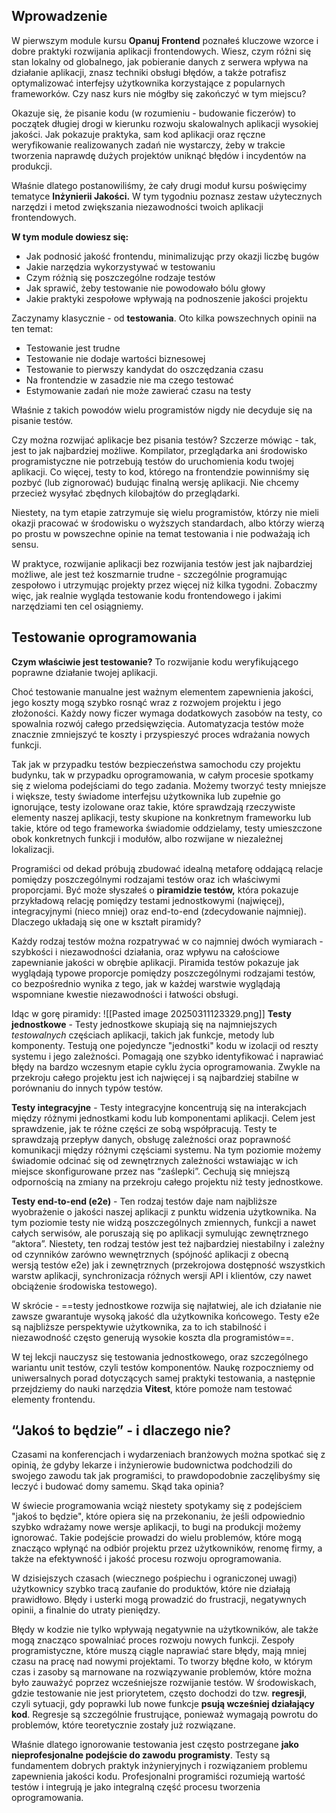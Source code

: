 ## Wprowadzenie

W pierwszym module kursu **Opanuj Frontend** poznałeś kluczowe wzorce i dobre praktyki rozwijania aplikacji frontendowych. Wiesz, czym różni się stan lokalny od globalnego, jak pobieranie danych z serwera wpływa na działanie aplikacji, znasz techniki obsługi błędów, a także potrafisz optymalizować interfejsy użytkownika korzystające z popularnych frameworków. Czy nasz kurs nie mógłby się zakończyć w tym miejscu?

Okazuje się, że pisanie kodu (w rozumieniu - budowanie ficzerów) to początek długiej drogi w kierunku rozwoju skalowalnych aplikacji wysokiej jakości. Jak pokazuje praktyka, sam kod aplikacji oraz ręczne weryfikowanie realizowanych zadań nie wystarczy, żeby w trakcie tworzenia naprawdę dużych projektów uniknąć błędów i incydentów na produkcji.

Właśnie dlatego postanowiliśmy, że cały drugi moduł kursu poświęcimy tematyce **Inżynierii Jakości.** W tym tygodniu poznasz zestaw użytecznych narzędzi i metod zwiększania niezawodności twoich aplikacji frontendowych.

**W tym module dowiesz się:**

- Jak podnosić jakość frontendu, minimalizując przy okazji liczbę bugów
- Jakie narzędzia wykorzystywać w testowaniu
- Czym różnią się poszczególne rodzaje testów
- Jak sprawić, żeby testowanie nie powodowało bólu głowy
- Jakie praktyki zespołowe wpływają na podnoszenie jakości projektu

Zaczynamy klasycznie - od **testowania**. Oto kilka powszechnych opinii na ten temat:

- Testowanie jest trudne
- Testowanie nie dodaje wartości biznesowej
- Testowanie to pierwszy kandydat do oszczędzania czasu
- Na frontendzie w zasadzie nie ma czego testować
- Estymowanie zadań nie może zawierać czasu na testy

Właśnie z takich powodów wielu programistów nigdy nie decyduje się na pisanie testów.

Czy można rozwijać aplikacje bez pisania testów? Szczerze mówiąc - tak, jest to jak najbardziej możliwe. Kompilator, przeglądarka ani środowisko programistyczne nie potrzebują testów do uruchomienia kodu twojej aplikacji. Co więcej, testy to kod, którego na frontendzie powinniśmy się pozbyć (lub zignorować) budując finalną wersję aplikacji. Nie chcemy przecież wysyłać zbędnych kilobajtów do przeglądarki.

Niestety, na tym etapie zatrzymuje się wielu programistów, którzy nie mieli okazji pracować w środowisku o wyższych standardach, albo którzy wierzą po prostu w powszechne opinie na temat testowania i nie podważają ich sensu.

W praktyce, rozwijanie aplikacji bez rozwijania testów jest jak najbardziej możliwe, ale jest też koszmarnie trudne - szczególnie programując zespołowo i utrzymując projekty przez więcej niż kilka tygodni. Zobaczmy więc, jak realnie wygląda testowanie kodu frontendowego i jakimi narzędziami ten cel osiągniemy.

## Testowanie oprogramowania

**Czym właściwie jest testowanie?** To rozwijanie kodu weryfikującego poprawne działanie twojej aplikacji.

Choć testowanie manualne jest ważnym elementem zapewnienia jakości, jego koszty mogą szybko rosnąć wraz z rozwojem projektu i jego złożoności. Każdy nowy ficzer wymaga dodatkowych zasobów na testy, co spowalnia rozwój całego przedsięwzięcia. Automatyzacja testów może znacznie zmniejszyć te koszty i przyspieszyć proces wdrażania nowych funkcji.

Tak jak w przypadku testów bezpieczeństwa samochodu czy projektu budynku, tak w przypadku oprogramowania, w całym procesie spotkamy się z wieloma podejściami do tego zadania. Możemy tworzyć testy mniejsze i większe, testy świadome interfejsu użytkownika lub zupełnie go ignorujące, testy izolowane oraz takie, które sprawdzają rzeczywiste elementy naszej aplikacji, testy skupione na konkretnym frameworku lub takie, które od tego frameworka świadomie oddzielamy, testy umieszczone obok konkretnych funkcji i modułów, albo rozwijane w niezależnej lokalizacji.

Programiści od dekad próbują zbudować idealną metaforę oddającą relacje pomiędzy poszczególnymi rodzajami testów oraz ich właściwymi proporcjami. Być może słyszałeś o **piramidzie testów,** która pokazuje przykładową relację pomiędzy testami jednostkowymi (najwięcej), integracyjnymi (nieco mniej) oraz end-to-end (zdecydowanie najmniej). Dlaczego układają się one w kształt piramidy?

Każdy rodzaj testów można rozpatrywać w co najmniej dwóch wymiarach - szybkości i niezawodności działania, oraz wpływu na całościowe zapewnianie jakości w obrębie aplikacji. Piramida testów pokazuje jak wyglądają typowe proporcje pomiędzy poszczególnymi rodzajami testów, co bezpośrednio wynika z tego, jak w każdej warstwie wyglądają wspomniane kwestie niezawodności i łatwości obsługi.

Idąc w gorę piramidy:
![[Pasted image 20250311123329.png]]
**Testy jednostkowe** - Testy jednostkowe skupiają się na najmniejszych _testowalnych_ częściach aplikacji, takich jak funkcje, metody lub komponenty. Testują one pojedyncze "jednostki" kodu w izolacji od reszty systemu i jego zależności. Pomagają one szybko identyfikować i naprawiać błędy na bardzo wczesnym etapie cyklu życia oprogramowania. Zwykle na przekroju całego projektu jest ich najwięcej i są najbardziej stabilne w porównaniu do innych typów testów.

**Testy integracyjne** - Testy integracyjne koncentrują się na interakcjach między różnymi jednostkami kodu lub komponentami aplikacji. Celem jest sprawdzenie, jak te różne części ze sobą współpracują. Testy te sprawdzają przepływ danych, obsługę zależności oraz poprawność komunikacji między różnymi częściami systemu. Na tym poziomie możemy świadomie odcinać się od zewnętrznych zależności wstawiając w ich miejsce skonfigurowane przez nas “zaślepki”. Cechują się mniejszą odpornością na zmiany na przekroju całego projektu niż testy jednostkowe.

**Testy end-to-end (e2e)** - Ten rodzaj testów daje nam najbliższe wyobrażenie o jakości naszej aplikacji z punktu widzenia użytkownika. Na tym poziomie testy nie widzą poszczególnych zmiennych, funkcji a nawet całych serwisów, ale poruszają się po aplikacji symulując zewnętrznego “aktora”. Niestety, ten rodzaj testów jest też najbardziej niestabilny i zależny od czynników zarówno wewnętrznych (spójność aplikacji z obecną wersją testów e2e) jak i zewnętrznych (przekrojowa dostępność wszystkich warstw aplikacji, synchronizacja różnych wersji API i klientów, czy nawet obciążenie środowiska testowego).

W skrócie - ==testy jednostkowe rozwija się najłatwiej, ale ich działanie nie zawsze gwarantuje wysoką jakość dla użytkownika końcowego. Testy e2e są najbliższe perspektywie użytkownika, za to ich stabilność i niezawodność często generują wysokie koszta dla programistów==.

W tej lekcji nauczysz się testowania jednostkowego, oraz szczególnego wariantu unit testów, czyli testów komponentów. Naukę rozpoczniemy od uniwersalnych porad dotyczących samej praktyki testowania, a następnie przejdziemy do nauki narzędzia **Vitest**, które pomoże nam testować elementy frontendu.

## “Jakoś to będzie” - i dlaczego nie?

Czasami na konferencjach i wydarzeniach branżowych można spotkać się z opinią, że gdyby lekarze i inżynierowie budownictwa podchodzili do swojego zawodu tak jak programiści, to prawdopodobnie zaczęlibyśmy się leczyć i budować domy samemu. Skąd taka opinia?

W świecie programowania wciąż niestety spotykamy się z podejściem "jakoś to będzie", które opiera się na przekonaniu, że jeśli odpowiednio szybko wdrażamy nowe wersje aplikacji, to bugi na produkcji możemy ignorować. Takie podejście prowadzi do wielu problemów, które mogą znacząco wpłynąć na odbiór projektu przez użytkowników, renomę firmy, a także na efektywność i jakość procesu rozwoju oprogramowania.

W dzisiejszych czasach (wiecznego pośpiechu i ograniczonej uwagi) użytkownicy szybko tracą zaufanie do produktów, które nie działają prawidłowo. Błędy i usterki mogą prowadzić do frustracji, negatywnych opinii, a finalnie do utraty pieniędzy.

Błędy w kodzie nie tylko wpływają negatywnie na użytkowników, ale także mogą znacząco spowalniać proces rozwoju nowych funkcji. Zespoły programistyczne, które muszą ciągle naprawiać stare błędy, mają mniej czasu na pracę nad nowymi projektami. To tworzy błędne koło, w którym czas i zasoby są marnowane na rozwiązywanie problemów, które można było zauważyć poprzez wcześniejsze rozwijanie testów. W środowiskach, gdzie testowanie nie jest priorytetem, często dochodzi do tzw. **regresji**, czyli sytuacji, gdy poprawki lub nowe funkcje **psują wcześniej działający kod**. Regresje są szczególnie frustrujące, ponieważ wymagają powrotu do problemów, które teoretycznie zostały już rozwiązane.

Właśnie dlatego ignorowanie testowania jest często postrzegane **jako nieprofesjonalne podejście do zawodu programisty**. Testy są fundamentem dobrych praktyk inżynieryjnych i rozwiązaniem problemu zapewnienia jakości kodu. Profesjonalni programiści rozumieją wartość testów i integrują je jako integralną część procesu tworzenia oprogramowania.